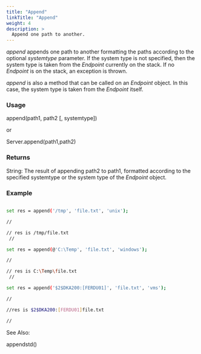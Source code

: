 ```yaml
---
title: "Append"
linkTitle: "Append"
weight: 4
description: >
  Append one path to another.
---
```


_append_ appends one path to another formatting the paths according to the optional _systemtype_ parameter. If the system type is not specified, then the system type is taken from the _Endpoint_ currently on the stack. If no _Endpoint_ is on the stack, an exception is thrown.

_append_ is also a method that can be called on an _Endpoint_ object. In this case, the system type is taken from the _Endpoint_ itself.

### Usage

append(path1, path2 [, systemtype])

or

Server.append(path1,path2)

### Returns

String: The result of appending path2 to path1, formatted according to the specified systemtype or the system type of the _Endpoint_ object.

### Example

```bash

set res = append('/tmp', 'file.txt', 'unix');

//

// res is /tmp/file.txt
 //

set res = append(@'C:\Temp', 'file.txt', 'windows');

//

// res is C:\Temp\file.txt
 //

set res = append('$2$DKA200:[FERDU01]', 'file.txt', 'vms');

//

//res is $2$DKA200:[FERDU01]file.txt

//
```

See Also:

appendstd()
